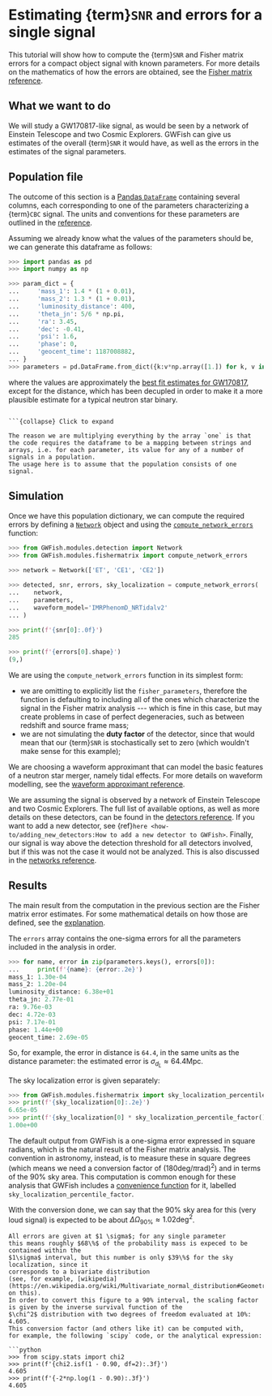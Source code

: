 # Estimating {term}`SNR` and errors for a single signal

This tutorial will show how to compute the {term}`SNR` and Fisher matrix errors for a 
compact object signal with known parameters.
For more details on the mathematics of how the errors are obtained, see the 
[Fisher matrix reference](../explanation/fisher_matrix.md).

## What we want to do

We will study a GW170817-like signal, as would be seen by a network of Einstein Telescope and two Cosmic Explorers.
GWFish can give us estimates of the overall {term}`SNR` it would have, 
as well as the errors in the estimates of the signal parameters.

## Population file

The outcome of this section is a [Pandas `DataFrame`](https://pandas.pydata.org/docs/reference/api/pandas.DataFrame.html) containing several columns, each corresponding
to one of the parameters characterizing a {term}`CBC` signal.
The units and conventions for these parameters are outlined in the [reference](../reference/parameters_units.md).

Assuming we already know what the values of the parameters should be, we can generate this dataframe as follows:

```python
>>> import pandas as pd
>>> import numpy as np

>>> param_dict = {
...     'mass_1': 1.4 * (1 + 0.01), 
...     'mass_2': 1.3 * (1 + 0.01), 
...     'luminosity_distance': 400,
...     'theta_jn': 5/6 * np.pi,
...     'ra': 3.45,
...     'dec': -0.41,
...     'psi': 1.6,
...     'phase': 0,
...     'geocent_time': 1187008882, 
... }
>>> parameters = pd.DataFrame.from_dict({k:v*np.array([1.]) for k, v in param_dict.items()})

```

<!-- TODO remove redshift! -->

where the values are approximately the [best fit estimates for GW170817](https://doi.org/10.1103/PhysRevX.9.011001), except for the distance, which has been decupled in order to make it a more plausible estimate for a typical neutron star binary.

```{admonition} Why do we multiply by an array?

```{collapse} Click to expand

The reason we are multiplying everything by the array `one` is that the code requires the dataframe to be a mapping between strings and arrays, i.e. for each parameter, its value for any of a number of signals in a population. 
The usage here is to assume that the population consists of one signal.
```

## Simulation

Once we have this population dictionary, we can compute the required errors by defining a [`Network`](#networks) object and using the [`compute_network_errors`](#fisher-matrix-computation) function:

```python
>>> from GWFish.modules.detection import Network
>>> from GWFish.modules.fishermatrix import compute_network_errors
    
>>> network = Network(['ET', 'CE1', 'CE2'])

>>> detected, snr, errors, sky_localization = compute_network_errors(
...    network, 
...    parameters, 
...    waveform_model='IMRPhenomD_NRTidalv2'
... )

>>> print(f'{snr[0]:.0f}')
285

>>> print(f'{errors[0].shape}')
(9,)

```

We are using the `compute_network_errors` function in its simplest form:

- we are omitting to explicitly list the `fisher_parameters`, therefore the function
    is defaulting to including all of the ones which characterize the signal 
    in the Fisher matrix analysis --- which is fine in this case, but may create problems
    in case of perfect degeneracies, such as between redshift and source frame mass;
- we are not simulating the **duty factor** of the detector, since that would mean that 
    our {term}`SNR` is stochastically set to zero (which wouldn't make sense for this example);

We are choosing a waveform approximant that can model the basic features of a neutron
star merger, namely tidal effects. For more details on waveform modelling, see the 
[waveform approximant reference](../how-to/choosing_an_approximant.md).

We are assuming the signal is observed by a network of Einstein Telescope
and two Cosmic Explorers.
The full list of available options, as well as more details on these detectors,
can be found in the [detectors reference](../reference/detectors.md).
If you want to add a new detector, see {ref}`here <how-to/adding_new_detectors:How to add a new detector to GWFish>`.
Finally, our signal is way above the detection threshold for all detectors
involved, but if this was not the case it would not be analyzed. This
is also discussed in the [networks reference](#networks).

## Results

The main result from the computation in the previous section are the Fisher matrix error estimates. For some mathematical details on how those are defined, see the [explanation](../explanation/fisher_matrix.md).

The `errors` array contains the one-sigma errors for all the parameters included in the analysis in order. 

```python
>>> for name, error in zip(parameters.keys(), errors[0]):
...     print(f'{name}: {error:.2e}') 
mass_1: 1.30e-04
mass_2: 1.20e-04
luminosity_distance: 6.38e+01
theta_jn: 2.77e-01
ra: 9.76e-03
dec: 4.72e-03
psi: 7.17e-01
phase: 1.44e+00
geocent_time: 2.69e-05

```

So, for example, the error in distance is `64.4`, in the same units as the distance parameter: the estimated error is $\sigma_{d_L} \approx 64.4 \text{Mpc}$.

The sky localization error is given separately: 

```python
>>> from GWFish.modules.fishermatrix import sky_localization_percentile_factor
>>> print(f'{sky_localization[0]:.2e}')
6.65e-05
>>> print(f'{sky_localization[0] * sky_localization_percentile_factor():.2e}')
1.00e+00

```

The default output from GWFish is a one-sigma error expressed in square radians, 
which is the natural result of the Fisher matrix analysis. 
The convention in astronomy, instead, is to measure these in square degrees (which means we need a conversion factor of $( 180 \text{deg} / \pi \text{rad})^2$) and in 
terms of the $90\%$ sky area. 
This computation is common enough for these analysis that GWFish includes a [convenience function](#utility-functions) for it, labelled `sky_localization_percentile_factor`.

With the conversion done, we can say that the $90\%$ sky area for this (very loud
signal) is expected to be about $\Delta \Omega _{90\%} \approx 1.02 \text{deg}^2$.


```{note}
All errors are given at $1 \sigma$; for any single parameter
this means roughly $68\%$ of the probability mass is expeced to be contained within the 
$1\sigma$ interval, but this number is only $39\%$ for the sky localization, since it 
corresponds to a bivariate distribution
(see, for example, [wikipedia](https://en.wikipedia.org/wiki/Multivariate_normal_distribution#Geometric_interpretation) on this).
In order to convert this figure to a 90% interval, the scaling factor
is given by the inverse survival function of the  
$\chi^2$ distribution with two degrees of freedom evaluated at 10%:
4.605.
This conversion factor (and others like it) can be computed with, 
for example, the following `scipy` code, or the analytical expression:

```python
>>> from scipy.stats import chi2
>>> print(f'{chi2.isf(1 - 0.90, df=2):.3f}')
4.605
>>> print(f'{-2*np.log(1 - 0.90):.3f}')
4.605

```
